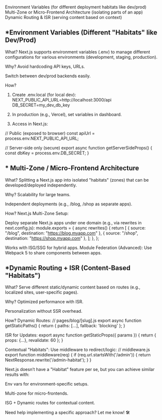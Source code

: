 Environment Variables (for different deployment habitats like dev/prod)
Multi-Zone or Micro-Frontend Architecture (isolating parts of an app)
Dynamic Routing & ISR (serving content based on context)

## *Environment Variables (Different "Habitats" like Dev/Prod)
What?
Next.js supports environment variables (.env) to manage different configurations for various environments (development, staging, production).

Why?
Avoid hardcoding API keys, URLs.

Switch between dev/prod backends easily.

How?
1. Create .env.local (for local dev):
NEXT_PUBLIC_API_URL=http://localhost:3000/api
DB_SECRET=my_dev_db_key

2. In production (e.g., Vercel), set variables in dashboard.
3. Access in Next.js:

// Public (exposed to browser)
const apiUrl = process.env.NEXT_PUBLIC_API_URL;

// Server-side only (secure)
export async function getServerSideProps() {
  const dbKey = process.env.DB_SECRET;
}

## * Multi-Zone / Micro-Frontend Architecture

What?
Splitting a Next.js app into isolated "habitats" (zones) that can be developed/deployed independently.

Why?
Scalability for large teams.

Independent deployments (e.g., /blog, /shop as separate apps).

How?
Next.js Multi-Zone Setup:

Deploy separate Next.js apps under one domain (e.g., via rewrites in next.config.js):
module.exports = {
  async rewrites() {
    return [
      { source: "/blog", destination: "https://blog.myapp.com" },
      { source: "/shop", destination: "https://shop.myapp.com" },
    ];
  },
};

Works with ISG/SSG for hybrid apps.
Module Federation (Advanced):
Use Webpack 5 to share components between apps.

## *Dynamic Routing + ISR (Content-Based "Habitats")
What?
Serve different static/dynamic content based on routes (e.g., localized sites, user-specific pages).

Why?
Optimized performance with ISR.

Personalization without SSR overhead.

How?
Dynamic Routes:
// pages/blog/[slug].js
export async function getStaticPaths() {
  return { paths: [...], fallback: 'blocking' };
}

ISR for Updates:
export async function getStaticProps({ params }) {
  return { props: {...}, revalidate: 60 };
}

Contextual "Habitats":
Use middleware to redirect/logic:
// middleware.js
export function middleware(req) {
  if (req.url.startsWith('/admin')) {
    return NextResponse.rewrite('/admin-habitat');
  }
}


Next.js doesn’t have a "Habitat" feature per se, but you can achieve similar results with:

Env vars for environment-specific setups.

Multi-zone for micro-frontends.

ISG + Dynamic routes for contextual content.

Need help implementing a specific approach? Let me know! 🛠️

